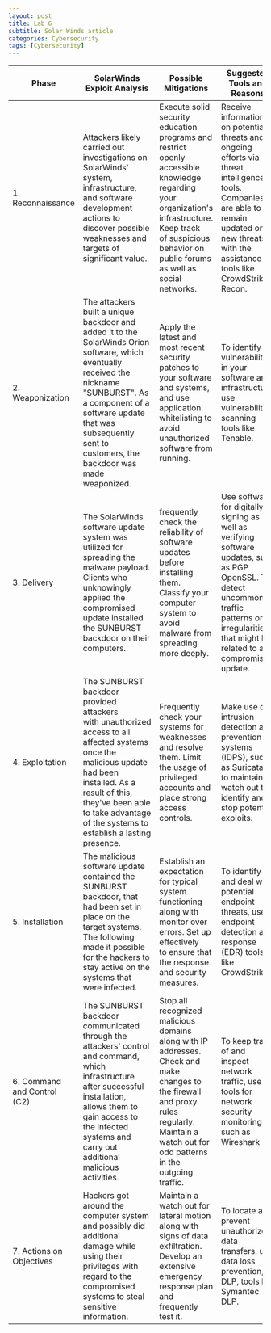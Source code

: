 ```yaml
---
layout: post
title: Lab 6
subtitle: Solar Winds article
categories: Cybersecurity
tags: [Cybersecurity]
---
```


| Phase               | SolarWinds Exploit Analysis    | Possible Mitigations      | Suggested Tools and Reasons                                                                                                                                                                                                                                                                                                                                                   |
|---------------------------|-------------------------------------------------------------------------------------------------------------------------------------------------------------------------------------------------------------------------------------------------------------------------------------------------------------------------------------------------------------------------------------------------------------------------------------------------------------------------------------|---------------------------------------------------------------------------------------------------------------------------|-------------------------------------------------------------------------------------------------------------------------------------------------------------------------------------------------------------------------------------------------------------------------------------------------------------------------------------------------------------------------------|
| 1. Reconnaissance     |Attackers likely carried out investigations on SolarWinds' system, infrastructure, and software development actions to discover possible weaknesses and targets of significant value. | Execute solid security education programs and restrict openly accessible knowledge regarding your organization's infrastructure. Keep track of suspicious behavior on public forums as well as social networks.| Receive information on potential threats and ongoing efforts via threat intelligence tools. Companies are able to remain updated on new threats with the assistance of tools like CrowdStrike Recon.                                                                                                                                                                   |
| 2. Weaponization  |The attackers built a unique backdoor and added it to the SolarWinds Orion software, which eventually received the nickname "SUNBURST". As a component of a software update that was subsequently sent to customers, the backdoor was made weaponized.| Apply the latest and most recent security patches to your software and systems, and use application whitelisting to avoid unauthorized software from running.|To identify vulnerabilities in your software and infrastructure, use vulnerability scanning tools like Tenable.                                                                                                                                              |
| 3. Delivery  |The SolarWinds software update system was utilized for spreading the malware payload. Clients who unknowingly applied the compromised update installed the SUNBURST backdoor on their computers.| frequently check the reliability of software updates before installing them. Classify your computer system to avoid malware from spreading more deeply. |Use software for digitally signing as well as verifying software updates, such as PGP OpenSSL. To detect uncommon traffic patterns or irregularities that might be related to a compromised update.                |
| 4. Exploitation           |The SUNBURST backdoor provided attackers with unauthorized access to all affected systems once the malicious update had been installed. As a result of this, they've been able to take advantage of the systems to establish a lasting presence. | Frequently check your systems for weaknesses and resolve them. Limit the usage of privileged accounts and place strong access controls. | Make use of intrusion detection and prevention systems (IDPS), such as Suricata, to maintain a watch out to identify and stop potential exploits.                                                                                                                                     |
| 5. Installation |The malicious software update contained the SUNBURST backdoor, that had been set in place on the target systems. The following made it possible for the hackers to stay active on the systems that were infected.   | Establish an expectation for typical system functioning along with monitor over errors. Set up effectively to ensure that the response and security measures. |To identify and deal with potential endpoint threats, use endpoint detection and response (EDR) tools like CrowdStrike.                                                                                                                             |
| 6. Command and Control (C2) | The SUNBURST backdoor communicated through the attackers' control and command, which infrastructure after successful installation, allows them to gain access to the infected systems and carry out additional malicious activities.|Stop all recognized malicious domains along with IP addresses. Check and make changes to the firewall and proxy rules regularly. Maintain a watch out for odd patterns in the outgoing traffic. | To keep track of and inspect network traffic, use tools for network security monitoring such as Wireshark                                                                                                                                                   |
| 7. Actions on Objectives  |Hackers got around the computer system and possibly did additional damage while using their privileges with regard to the compromised systems to steal sensitive information.  | Maintain a watch out for lateral motion along with signs of data exfiltration. Develop an extensive emergency response plan and frequently test it. | To locate and prevent unauthorized data transfers, use data loss prevention, or DLP, tools like Symantec DLP. |


